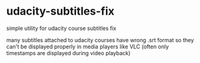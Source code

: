 # udacity-subtitles-fix
simple utility for udacity course subtitles fix

many subtitles attached to udacity courses have wrong .srt format so they can't be displayed properly in media players like VLC (often only timestamps are displayed during video playback)

